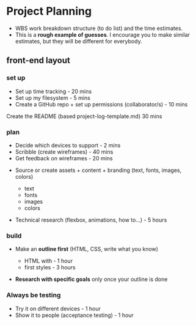 # Project Planning

- WBS work breakdown structure (to do list) and the time estimates.
- This is a **rough example of guesses**. I encourage you to make similar estimates, but they will be different for everybody.

## front-end layout

### set up

- Set up time tracking - 20 mins
- Set up my filesystem - 5 mins
- Create a GitHub repo + set up permissions (collaborator/s) - 10 mins

Create the README (based project-log-template.md) 30 mins

### plan

- Decide which devices to support - 2 mins
- Scribble (create wireframes) - 40 mins
- Get feedback on wireframes - 20 mins

* Source or create assets + content + branding (text, fonts, images, colors)
    - text
    - fonts
    - images
    - colors

* Technical research (flexbox, animations, how to...) - 5 hours

### build

- Make an **outline first** (HTML, CSS, write what you know)
    - HTML with <!-- TODO: research keyframes --> - 1 hour
    - first styles - 3 hours

    <!--
        TODO: break this task down into smaller tasks, e.g.:
        - add header
        - align header items
        - etc etc (you will discover more tasks as you continue. listing them as you go can help keep you on track)
    -->

- **Research with specific goals** only once your outline is done

### Always be testing

- Try it on different devices - 1 hour
- Show it to people (acceptance testing) - 1 hour